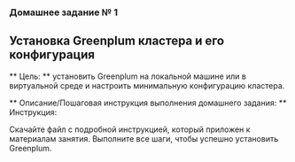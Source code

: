 ### Домашнее задание № 1 ###

## Установка Greenplum кластера и его конфигурация ##

** Цель: **
установить Greenplum на локальной машине или в виртуальной среде и настроить минимальную конфигурацию кластера.


** Описание/Пошаговая инструкция выполнения домашнего задания: **
Инструкция:

Скачайте файл с подробной инструкцией, который приложен к материалам занятия.
Выполните все шаги, чтобы успешно установить Greenplum.
